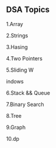 ## DSA Topics

1.Array

2.Strings









3.Hasing









4.Two Pointers


























































5.Sliding W

indows








6.Stack && Queue




7.Binary Search

8.Tree

9.Graph

10.dp
